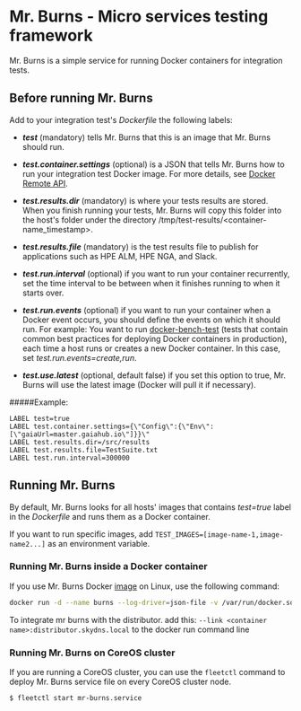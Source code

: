 # Mr. Burns - Micro services testing framework
Mr. Burns is a simple service for running Docker containers for integration tests.
## Before running Mr. Burns
Add to your integration test's _Dockerfile_ the following labels:

* **_test_** (mandatory) tells Mr. Burns that this is an image that Mr. Burns should run.

* **_test.container.settings_** (optional) is a JSON that tells Mr. Burns how to run your integration test Docker image.
For more details, see [Docker Remote API](https://docs.docker.com/reference/api/docker_remote_api_v1.16/#create-a-container).

* **_test.results.dir_** (mandatory) is where your tests results are stored.
When you finish running your tests, Mr. Burns will copy this folder into the host's folder under the directory /tmp/test-results/<container-name_timestamp>.

* **_test.results.file_** (mandatory) is the test results file to publish for applications such as HPE ALM, HPE NGA, and Slack.

* **_test.run.interval_** (optional) if you want to run your container recurrently, set the time interval to be between when it finishes running to when it starts over.

* **_test.run.events_** (optional) if you want to run your container when a Docker event occurs, you should define the events on which it should run.
For example: You want to run [docker-bench-test](https://github.com/gaia-adm/docker-bench-test/) (tests that contain common best practices for deploying Docker containers in production), each time a host runs or creates a new Docker container. In this case, set _test.run.events=create,run_.

* **_test.use.latest_** (optional, default false) if you set this option to true, Mr. Burns will use the latest image (Docker will pull it if necessary).

#####Example:
```
LABEL test=true
LABEL test.container.settings={\"Config\":{\"Env\":[\"gaiaUrl=master.gaiahub.io\"]}}\"
LABEL test.results.dir=/src/results
LABEL test.results.file=TestSuite.txt
LABEL test.run.interval=300000
```
## Running Mr. Burns
By default, Mr. Burns looks for all hosts' images that contains _test=true_ label in the _Dockerfile_ and runs them as a Docker container.

If you want to run specific images, add `TEST_IMAGES=[image-name-1,image-name2...]` as an environment variable. 
### Running Mr. Burns inside a Docker container
If you use Mr. Burns Docker [image](https://hub.docker.com/r/gaiaadm/mr-burns/) on Linux, use the following command:
```bash
docker run -d --name burns --log-driver=json-file -v /var/run/docker.sock:/var/run/docker.sock -v /tmp:/tmp gaiaadm/mr-burns
```

To integrate mr burns with the distributor. add this: `--link <container name>:distributor.skydns.local` to the docker run command line
### Running Mr. Burns on CoreOS cluster
If you are running a CoreOS cluster, you can use the `fleetctl` command to deploy Mr. Burns service file on every CoreOS cluster node.
```
$ fleetctl start mr-burns.service
```
